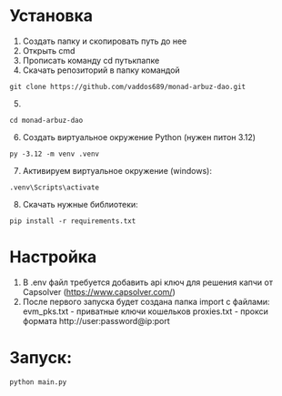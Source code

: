 
# Установка

1. Создать папку и скопировать путь до нее
2. Открыть cmd
3. Прописать команду
cd путькпапке
4. Скачать репозиторий в папку командой
```
git clone https://github.com/vaddos689/monad-arbuz-dao.git
```
5. 
```
cd monad-arbuz-dao
```
6. Создать виртуальное окружение Python (нужен питон 3.12)
```
py -3.12 -m venv .venv
```
7. Активируем виртуальное окружение (windows):
```
.venv\Scripts\activate
```
8. Скачать нужные библиотеки:
```
pip install -r requirements.txt
```
# Настройка
1. В .env файл требуется добавить api ключ для решения капчи от Capsolver (https://www.capsolver.com/)
2. После первого запуска будет создана папка import с файлами:
evm_pks.txt - приватные ключи кошельков
proxies.txt - прокси формата http://user:password@ip:port

# Запуск:
```
python main.py
```

